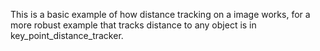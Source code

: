 This is a basic example of how distance tracking on a image works, for a more robust example that tracks distance to any object is in key_point_distance_tracker.